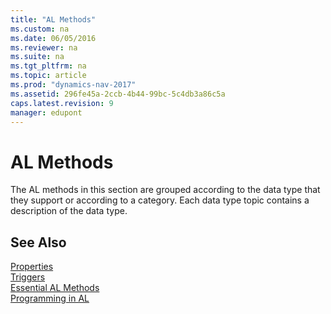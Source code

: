 ```yaml
---
title: "AL Methods"
ms.custom: na
ms.date: 06/05/2016
ms.reviewer: na
ms.suite: na
ms.tgt_pltfrm: na
ms.topic: article
ms.prod: "dynamics-nav-2017"
ms.assetid: 296fe45a-2ccb-4b44-99bc-5c4db3a86c5a
caps.latest.revision: 9
manager: edupont
---
```

# AL Methods
The AL methods in this section are grouped according to the data type that they support or according to a category. Each data type topic contains a description of the data type.  

## See Also  
 [Properties](Properties.md)   
 [Triggers](Triggers.md)   
 [Essential AL Methods](Essential-C-AL-Methods.md)   
 [Programming in AL](Programming-in-C-AL.md)
